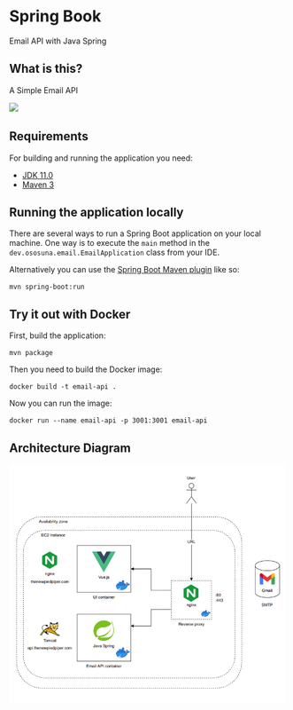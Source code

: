 # Spring Book
Email API with Java Spring

## What is this?
A Simple Email API

<img width="300" src="https://media.giphy.com/media/26ufeYWInLG5hBv9e/giphy.gif"/>

## Requirements
For building and running the application you need:

- [JDK 11.0](https://www.oracle.com/mx/java/technologies/javase/jdk11-archive-downloads.html)
- [Maven 3](https://maven.apache.org)
## Running the application locally

There are several ways to run a Spring Boot application on your local machine. One way is to execute the `main` method in the `dev.ososuna.email.EmailApplication` class from your IDE.

Alternatively you can use the [Spring Boot Maven plugin](https://docs.spring.io/spring-boot/docs/current/reference/html/build-tool-plugins-maven-plugin.html) like so:

```shell
mvn spring-boot:run
```
## Try it out with Docker

First, build the application:

```shell
mvn package
```

Then you need to build the Docker image:

```shell
docker build -t email-api .
```
  
Now you can run the image:
  
```shell
docker run --name email-api -p 3001:3001 email-api
```

## Architecture Diagram
<img width="500" src="assets/Architecture_Diagram.png"/>
